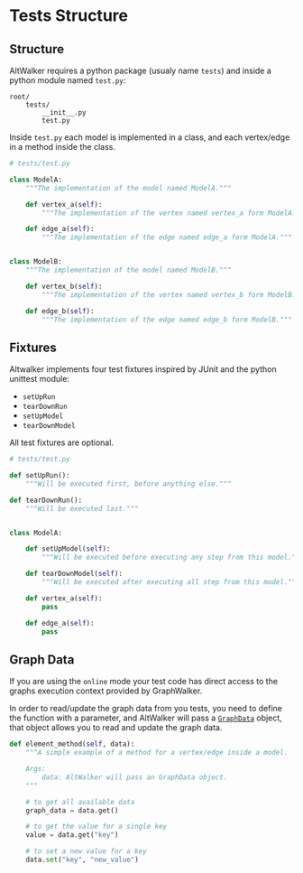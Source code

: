 # Tests Structure


## Structure

AltWalker requires a python package (usualy name ``tests``) and inside a
python module named ``test.py``:

```
root/
    tests/
        __init__.py
        test.py
```

Inside `test.py` each model is implemented in a class, and each
vertex/edge in a method inside the class.

```python
# tests/test.py

class ModelA:
    """The implementation of the model named ModelA."""

    def vertex_a(self):
        """The implementation of the vertex named vertex_a form ModelA."""

    def edge_a(self):
        """The implementation of the edge named edge_a form ModelA."""


class ModelB:
    """The implementation of the model named ModelB."""

    def vertex_b(self):
        """The implementation of the vertex named vertex_b form ModelB."""

    def edge_b(self):
        """The implementation of the edge named edge_b form ModelB."""
```


## Fixtures

Altwalker implements four test fixtures inspired by JUnit and the python unittest
module:

* `setUpRun`
* `tearDownRun`
* `setUpModel`
* `tearDownModel`

All test fixtures are optional.

```python
# tests/test.py

def setUpRun():
    """Will be executed first, before anything else."""

def tearDownRun():
    """Will be executed last."""


class ModelA:

    def setUpModel(self):
        """Will be executed before executing any step from this model."""

    def tearDownModel(self):
        """Will be executed after executing all step from this model."""

    def vertex_a(self):
        pass

    def edge_a(self):
        pass

```

## Graph Data

If you are using the `online` mode your test code has direct access to the  graphs
execution context provided by GraphWalker.

In order to read/update the graph data from you tests, you need to define the function with
a parameter, and AltWalker will pass a [`GraphData`](./api.html#module-altwalker.data) object,
that object allows you to read and update the graph data.

```python
def element_method(self, data):
    """A simple example of a method for a vertex/edge inside a model.

    Args:
        data: AltWalker will pass an GraphData object.
    """

    # to get all available data
    graph_data = data.get()

    # to get the value for a single key
    value = data.get("key")

    # to set a new value for a key
    data.set("key", "new_value")
```